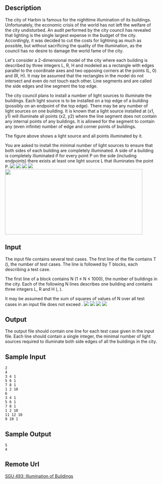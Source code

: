 ## Description
The city of Harbin is famous for the nighttime illumination of its buildings. Unfortunately, the economic crisis of the world has not left the welfare of the city undisturbed. An audit performed by the city council has revealed that lighting is the single largest expense in the budget of the city. Accordingly, it was decided to cut the costs for lightning as much as possible, but without sacrificing the quality of the illumination, as the council has no desire to damage the world fame of the city.

Let's consider a 2-dimensional model of the city where each building is described by three integers L, R, H and modeled as a rectangle with edges parallel to the coordinate axes and two opposing corners at the points (L, 0) and (R, H). It may be assumed that the rectangles in the model do not intersect and even do not touch each other. Line segments  and  are called the side edges and line segment  the top edge.

The city council plans to install a number of light sources to illuminate the buildings. Each light source is to be installed on a top edge of a building (possibly on an endpoint of the top edge). There may be any number of light sources on one building. It is known that a light source installed at (x1, y1) will illuminate all points (x2, y2) where the line segment  does not contain any internal points of any buildings. It is allowed for the segment to contain any (even infinite) number of edge and corner points of buildings.

The figure above shows a light source and all points illuminated by it.

You are asked to install the minimal number of light sources to ensure that both sides of each building are completely illuminated. A side of a building is completely illuminated if for every point P on the side (including endpoints) there exists at least one light source L that illuminates the point P.
<img src="http://acm.sgu.ru//cache/42d22709b0ec618d11a1a200f3080bfb.png">
<img src="http://acm.sgu.ru//cache/8322daa09dce4c5a0c0b96b0db4d050f.png">
<img src="http://acm.sgu.ru//cache/4395d2024d4e4da5f670f75381956253.png">
<img src="http://acm.sgu.ru//cache/8bf3c79e9020fcc3df0bccb892f485a6.png">
<img width="454px" height="215px" src="http://acm.sgu.ru/problems/0/p493_1.png">

## Input
The input file contains several test cases. The first line of the file contains T (), the number of test cases. The line is followed by T blocks, each describing a test case.

The first line of a block contains N (1 ≤ N ≤ 1000), the number of buildings in the city. Each of the following N lines describes one building and contains three integers L, R and H (, ).

It may be assumed that the sum of squares of values of N over all test cases in an input file does not exceed .
<img src="http://acm.sgu.ru//cache/d729beb9181255badaae7ec803e88e4c.png">
<img src="http://acm.sgu.ru//cache/843dc99db197a2c06bfa9eeaf4adabd5.png">
<img src="http://acm.sgu.ru//cache/db1a2693fedee782361632d0c624c828.png">
<img src="http://acm.sgu.ru//cache/df8db923a5461f2f6f8be89ae708cf18.png">

## Output
The output file should contain one line for each test case given in the input file. Each line should contain a single integer, the minimal number of light sources required to illuminate both side edges of all the buildings in the city.

## Sample Input
    2
    4
    3 4 1
    5 6 1
    7 8 1
    1 2 10
    6
    3 4 1
    5 6 1
    7 8 1
    1 2 10
    11 12 10
    9 10 1

## Sample Output
    5
    4

## Remote Url
[SGU 493: Illumination of Buildings](http://acm.sgu.ru/problem.php?problem=493)
